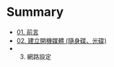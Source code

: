 # Summary

* [01. 前言](01.intro.md)
* [02. 建立開機媒體 (隨身碟、光碟)](02.build-bootable-usb-cd.md)
* 03. 網路設定


